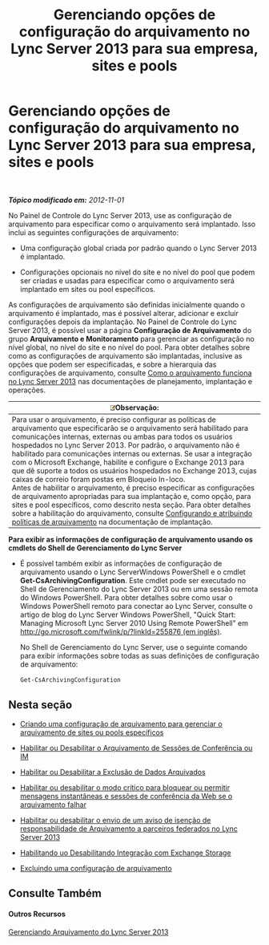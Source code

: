 ﻿---
title: Gerenciando opções de configuração do arquivamento no Lync Server 2013 para sua empresa, sites e pools
TOCTitle: Gerenciando opções de configuração do arquivamento no Lync Server 2013 para sua empresa, sites e pools
ms:assetid: 377a6f80-5f2b-4bc1-b507-e930a461fb1d
ms:mtpsurl: https://technet.microsoft.com/pt-br/library/JJ204802(v=OCS.15)
ms:contentKeyID: 49306384
ms.date: 05/19/2016
mtps_version: v=OCS.15
ms.translationtype: HT
---

# Gerenciando opções de configuração do arquivamento no Lync Server 2013 para sua empresa, sites e pools

 

_**Tópico modificado em:** 2012-11-01_

No Painel de Controle do Lync Server 2013, use as configuração de arquivamento para especificar como o arquivamento será implantado. Isso inclui as seguintes configurações de arquivamento:

  - Uma configuração global criada por padrão quando o Lync Server 2013 é implantado.

  - Configurações opcionais no nível do site e no nível do pool que podem ser criadas e usadas para especificar como o arquivamento será implantado em sites ou pool específicos.

As configurações de arquivamento são definidas inicialmente quando o arquivamento é implantado, mas é possível alterar, adicionar e excluir configurações depois da implantação. No Painel de Controle do Lync Server 2013, é possível usar a página **Configuração de Arquivamento** do grupo **Arquivamento e Monitoramento** para gerenciar as configuração no nível global, no nível do site e no nível do pool. Para obter detalhes sobre como as configurações de arquivamento são implantadas, inclusive as opções que podem ser especificadas, e sobre a hierarquia das configurações de arquivamento, consulte [Como o arquivamento funciona no Lync Server 2013](lync-server-2013-how-archiving-works.md) nas documentações de planejamento, implantação e operações.

<table>
<thead>
<tr class="header">
<th><img src="images/Gg425756.note(OCS.15).gif" title="note" alt="note" />Observação:</th>
</tr>
</thead>
<tbody>
<tr class="odd">
<td>Para usar o arquivamento, é preciso configurar as políticas de arquivamento que especificarão se o arquivamento será habilitado para comunicações internas, externas ou ambas para todos os usuários hospedados no Lync Server 2013. Por padrão, o arquivamento não é habilitado para comunicações internas ou externas. Se usar a integração com o Microsoft Exchange, habilite e configure o Exchange 2013 para que dê suporte a todos os usuários hospedados no Exchange 2013, cujas caixas de correio foram postas em Bloqueio In-loco.<br />
Antes de habilitar o arquivamento, é preciso especificar as configurações de arquivamento apropriadas para sua implantação e, como opção, para sites e pool específicos, como descrito nesta seção. Para obter detalhes sobre a habilitação do arquivamento, consulte <a href="lync-server-2013-configuring-and-assigning-archiving-policies.md">Configurando e atribuindo políticas de arquivamento</a> na documentação de implantação.</td>
</tr>
</tbody>
</table>


**Para exibir as informações de configuração de arquivamento usando os cmdlets do Shell de Gerenciamento do Lync Server**

  - É possível também exibir as informações de configuração de arquivamento usando o Lync ServerWindows PowerShell e o cmdlet **Get-CsArchivingConfiguration**. Este cmdlet pode ser executado no Shell de Gerenciamento do Lync Server 2013 ou em uma sessão remota do Windows PowerShell. Para obter detalhes sobre como usar o Windows PowerShell remoto para conectar ao Lync Server, consulte o artigo de blog do Lync Server Windows PowerShell, "Quick Start: Managing Microsoft Lync Server 2010 Using Remote PowerShell" em [http://go.microsoft.com/fwlink/p/?linkId=255876 (em inglês)](http://go.microsoft.com/fwlink/p/?linkid=255876).
    
    No Shell de Gerenciamento do Lync Server, use o seguinte comando para exibir informações sobre todas as suas definições de configuração de arquivamento:
    
        Get-CsArchivingConfiguration

## Nesta seção

  - [Criando uma configuração de arquivamento para gerenciar o arquivamento de sites ou pools específicos](lync-server-2013-creating-an-archiving-configuration-to-manage-archiving-for-specific-sites-or-pools.md)

  - [Habilitar ou Desabilitar o Arquivamento de Sessões de Conferência ou IM](lync-server-2013-enabling-or-disabling-archiving-of-im-or-conferencing-sessions.md)

  - [Habilitar ou Desabilitar a Exclusão de Dados Arquivados](lync-server-2013-enabling-or-disabling-the-purging-of-archived-data.md)

  - [Habilitar ou desabilitar o modo crítico para bloquear ou permitir mensagens instantâneas e sessões de conferência da Web se o arquivamento falhar](lync-server-2013-enabling-or-disabling-critical-mode-to-block-or-allow-im-and-web-conferencing-sessions-if-archiving-fails.md)

  - [Habilitar ou desabilitar o envio de um aviso de isenção de responsabilidade de Arquivamento a parceiros federados no Lync Server 2013](lync-server-2013-enable-or-disable-sending-an-archiving-disclaimer-to-federated-partners.md)

  - [Habilitando uo Desabilitando Integração com Exchange Storage](lync-server-2013-enabling-or-disabling-integration-with-exchange-storage.md)

  - [Excluindo uma configuração de arquivamento](lync-server-2013-deleting-an-archiving-configuration.md)

## Consulte Também

#### Outros Recursos

[Gerenciando Arquivamento do Lync Server 2013](lync-server-2013-managing-archiving.md)

